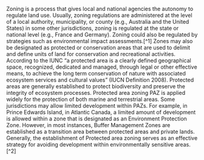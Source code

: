 Zoning is a process that gives local and national agencies the autonomy to regulate land use. Usually, zoning regulations are administered at the level of a local authority, municipality, or county (e.g., Australia and the United States) in some other jurisdictions, zoning is regulated at the state or national level (e.g., France and Germany). Zoning could also be regulated by strategies such as environmental impact assessments.[^1] Zones may also be designated as protected or conservation areas that are used to delimit and define units of land for conservation and recreational activities. According to the IUNC “a protected area is a clearly defined geographical space, recognized, dedicated and managed, through legal or other effective means, to achieve the long term conservation of nature with associated ecosystem services and cultural values” (IUCN Definition 2008). Protected areas are generally established to protect biodiversity and preserve the integrity of ecosystem processes. Protected area zoning PAZ is applied widely for the protection of both marine and terrestrial areas. Some jurisdictions may allow limited development within PAZs. For example, in Prince Edwards Island, in Atlantic Canada, a limited amount of development is allowed within a zone that is designated as an Environment Protection Zone. However, in most instances, Buffer Management Zones are established as a transition area between protected areas and private lands. Generally, the establishment of Protected area zoning serves as an effective strategy for avoiding development within environmentally sensitive areas. [^2]